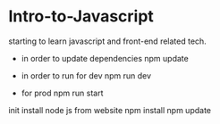 # Intro-to-Javascript
starting to learn javascript and front-end related tech.

- in order to update dependencies
npm update

- in order to run for dev
npm run dev
- for prod
npm run start

init
install node js from website
npm install
npm update
